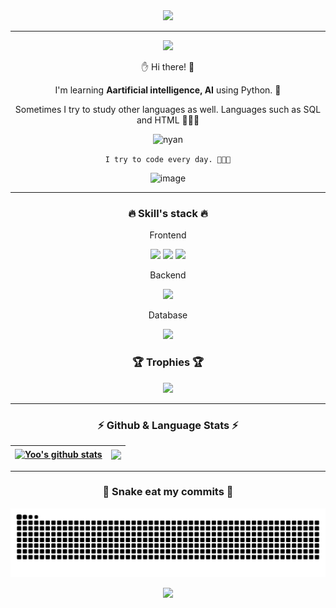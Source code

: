 <div align = 'center'> <img src="https://capsule-render.vercel.app/api?type=cylinder&color=auto&height=100&section=header&text=Nicholas%20YOO&animation=fadeIn&fontSize=100"/>

***

<div align="center">
  
<a href="https://github.com/godhin"><img src="https://hits.seeyoufarm.com/api/count/incr/badge.svg?url=https%3A%2F%2Fgithub.com%2Fgodhin&count_bg=%233DC8AC&title_bg=%23000000&icon=godotengine.svg&icon_color=%23FFF9F9&title=H+-+I&edge_flat=false)"/></a>
 
✋ Hi there! 🤚
  
  I'm learning **Aartificial intelligence, AI** using Python. 🐍
  
  
Sometimes I try to study other languages ​​as well. Languages ​​such as SQL and HTML 👨🏻‍💻
  
  
  ![nyan](https://user-images.githubusercontent.com/75519839/155043486-34a2e419-0e45-4023-ac88-4ded5cc55208.gif)
  
  <code>I try to code every day. 👨🏻‍💻</code>

![image](https://user-images.githubusercontent.com/75519839/155270710-5bc7ecb5-9cc3-47ee-9cbf-3a0801c4f5f4.gif)

  
</div>

***
  
### <div align = 'center'> 🔥 Skill's stack 🔥 </div>
<div align = 'center'>

  Frontend
  
<img src="https://img.shields.io/badge/HTML-E34F26?style=flat-square&logo=HTML5&logoColor=white"/>
<img src="https://img.shields.io/badge/CSS-1572B6?style=flat-square&logo=CSS3&logoColor=white"/>
<img src="https://img.shields.io/badge/JS-F7DF1E?style=flat-square&logo=JavaScript&logoColor=white"/>


  Backend
  
<img src="https://img.shields.io/badge/Python-3776AB?style=flat-square&logo=Python&logoColor=white"/>
  

  Database
   
<img src="https://img.shields.io/badge/SQLite-003B57?style=flat-square&logo=SQLite&logoColor=white"/>


  ### 🏆 Trophies 🏆
<div align = 'center'><img src = 'https://github-profile-trophy.vercel.app/?username=ryo-ma&theme=flat&column=7'/></div>

  


</div>

***

### <div align = 'center'> ⚡️ Github & Language Stats ⚡️ </div>
        
| <a href="https://github.com/godhin/github-readme-stats"><img align="center" src="https://github-readme-stats.vercel.app/api?username=godhin&show_icons=true&include_all_commits=true&theme=buefy&hide_border=true&count_private=False" alt="Yoo's github stats" /></a> | <a href="https://github.com/godhin/github-readme-stats"><img align="center" src="https://github-readme-stats.vercel.app/api/top-langs/?username=godhin&layout=compact&theme=buefy&hide_border=true&hide=jupyter%20notebook" /></a> |
| ------------- | ------------- |

***

### <div align = 'center'> 🐍 Snake eat my commits 🐍 </div>

![snake gif](https://github.com/godhin/godhin/blob/output/github-contribution-grid-snake.svg)


<div align = 'center'><img src = 'https://capsule-render.vercel.app/api?type=shark&color=auto&height=100&section=footer'/></div>
